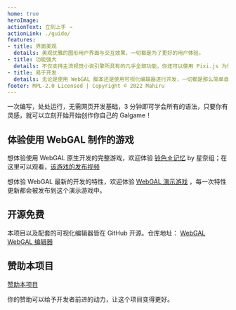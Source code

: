 ```yaml
---
home: true
heroImage: 
actionText: 立刻上手 →
actionLink: ./guide/
features:
- title: 界面美观
  details: 美观优雅的图形用户界面与交互效果，一切都是为了更好的用户体验。
- title: 功能强大
  details: 不仅支持主流视觉小说引擎所具有的几乎全部功能，你还可以使用 Pixi.js 为你的游戏添加自定义效果。
- title: 易于开发
  details: 无论是使用 WebGAL 脚本还是使用可视化编辑器进行开发，一切都是那么简单自然。
footer: MPL-2.0 Licensed | Copyright © 2022 Mahiru
---
```


一次编写，处处运行，无需网页开发基础，3 分钟即可学会所有的语法，只要你有灵感，就可以立刻开始开始创作你自己的 Galgame！

## 体验使用 WebGAL 制作的游戏

想体验使用 WebGAL 原生开发的完整游戏，欢迎体验 [铃色☆记忆](http://hoshinasuzu.cn/) by 星奈组；在这里可以观看，[该游戏的发布视频](https://www.bilibili.com/video/BV1HY4y1n7z7)

想体验 WebGAL 最新的开发的特性，欢迎体验 [WebGAL 演示游戏](https://demo.msfasr.com) ，每一次特性更新都会被发布到这个演示游戏中。

## 开源免费

本项目以及配套的可视化编辑器皆在 GitHub 开源。仓库地址： [WebGAL](https://github.com/MakinoharaShoko/WebGAL) [WebGAL 编辑器](https://github.com/MakinoharaShoko/WebGAL_Terre)

## 赞助本项目

[赞助本项目](/sponsor)

你的赞助可以给予开发者前进的动力，让这个项目变得更好。
